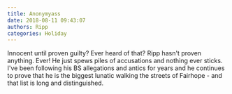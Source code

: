 ```yaml
---
title: Anonymyass
date: 2018-08-11 09:43:07
authors: Ripp
categories: Holiday
---
```


 Innocent until proven guilty? Ever heard of that? Ripp hasn't proven anything. Ever! He just spews piles of accusations and nothing ever sticks. I've been following his BS allegations and antics for years and he continues to prove that he is the biggest lunatic walking the streets of Fairhope - and that list is long and distinguished.